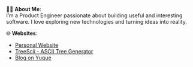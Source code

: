 👨‍💻 **About Me**:  
I’m a Product Engineer passionate about building useful and interesting software. I love exploring new technologies and turning ideas into reality.

🌐 **Websites**:  
- [Personal Website](https://www.unimelb.top/)  
- [TreeScii - ASCII Tree Generator](https://ascii-tree.mirotoys.com/)  
- [Blog on Yuque](https://www.yuque.com/mirrorgo/blog)
